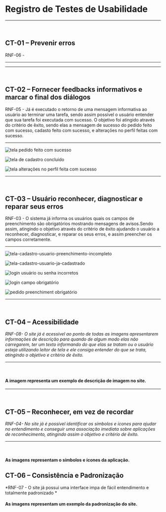 # Registro de Testes de Usabilidade
<hr />
<br>

## CT-01 – Prevenir erros

RNF-06 -
<br>
<hr/>


<hr />
<br>

## CT-02 – Fornecer feedbacks informativos e marcar o final dos diálogos
RNF-05 - Já é executado o retorno de uma mensagem informativa ao usuário ao terminar uma tarefa, sendo assim possível o usuário entender que sua tarefa foi executada com sucesso. O objetivo foi atingido através do critério de êxito, sendo elas a mensagem de sucesso do pedido feito com sucesso, cadasto feito com sucesso, e alterações no perfil feitas com sucesso.
<br>
<hr/>

![tela pedido feito com sucesso](https://user-images.githubusercontent.com/91202959/174139624-654e02d1-4f0b-4fa1-a213-138efb3f827e.png)


![tela de cadastro concluido](https://user-images.githubusercontent.com/91202959/174132558-18f5cadf-0d07-4f82-85ef-65fdc20ef141.png)

![tela alterações no perfil feita com sucesso](https://user-images.githubusercontent.com/91202959/174142550-8e70a031-e58d-464d-bcdd-69429b847899.png)

<hr />
<br>

## CT-03 – Usuário reconhecer, diagnosticar e reparar seus erros
RNF-03 - O sistema já informa os usuários quais os campos de preenchimento são obrigatórios mostrando mensagens de avisos.Sendo assim, atingindo o objetivo através do critério de êxito ajudando o usuário a reconhecer, diagnosticar, e reparar os seus erros, e assim preencher os campos corretamente.
<br>
<hr/>

![tela-cadastro-usuario-preenchimento-incompleto](https://user-images.githubusercontent.com/91202959/174133068-2160e21e-fb66-49dc-86de-cd35f2cdac2d.png)

![tela-cadastro-usuario-ja-cadastrado](https://user-images.githubusercontent.com/91202959/174134418-49b5327e-91e5-417f-9b1c-c075f729d96f.png)

![login usuário ou senha incorretos](https://user-images.githubusercontent.com/91202959/174145732-8ba85049-7d44-459c-9f69-217e1da41432.png)

![login campo obrigatório](https://user-images.githubusercontent.com/91202959/174145797-07240913-6683-4943-819e-92e0e0eb5b2f.png)

![pedido preenchiment obrigatório](https://user-images.githubusercontent.com/91202959/174146390-2a8ce4c3-5c1f-40c4-9ff8-ee9d9a536115.png)

<hr />
<br>

## CT-04 – Acessibilidade
*RNF-08- O site já é acessível ao ponto de todas as imagens apresentarem informações de descrição para quando de algum modo elas não carregarem, ter um texto informando do que elas se tratam ou o usuário esteja utilizando leitor de tela e ele consiga entender do que se trata, atingindo o objetivo e critério de êxito.*
<hr />
<br>

#### A imagem representa um exemplo de descrição de imagem no site.

<hr />
<br>

## CT-05 – Reconhecer, em vez de recordar
*RNF-04- No site já é possível identificar os símbolos e ícones para ajudar no entendimento  e conseguir uma associação imediata sobre aplicações de reconhecimento, atingindo assim o objetivo e critério de êxito.*
<hr />
<br>

#### As imagens representam o símbolos e ícones da aplicação.


## CT-06 – Consistência e Padronização
*RNF-07 - O site já possui uma interface impa de fácil entendimento e totalmente padronizado *

#### As imagens representam um exemplo da padronização do site.

